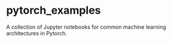 # pytorch_examples
A collection of Jupyter notebooks for common machine learning architectures in Pytorch.
